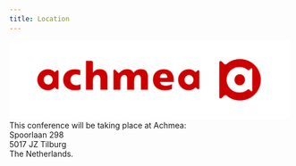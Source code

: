 ```yaml
---
title: Location
---
```



<div class="sponsor">
  <a href="https://www.howest.be/"><img src="/assets/images/sponsors/achmea.png" alt="Achmea logo" style="width: 500px;"/></a><br />
</div>
This conference will be taking place at Achmea: <br />
Spoorlaan 298<br />
5017 JZ Tilburg<br />
The Netherlands.<br />
